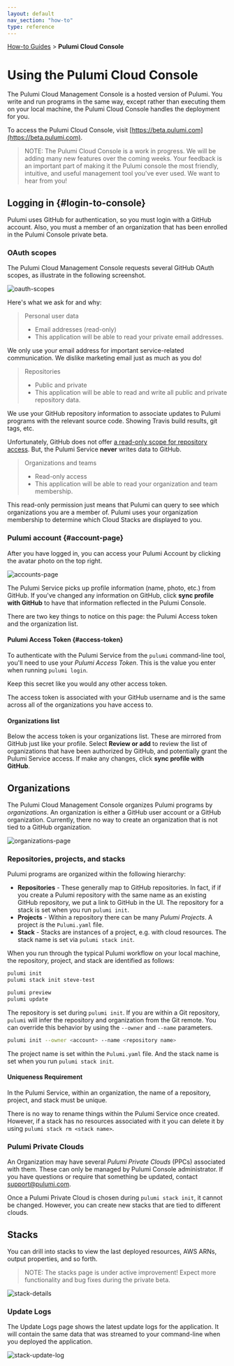 ```yaml
---
layout: default 
nav_section: "how-to"
type: reference
---
```


<p><a href="/how-to">How-to Guides</a> &gt; <b>Pulumi Cloud Console</b></p>

# Using the Pulumi Cloud Console

<!-- 

So far in the quickstart we have been running Pulumi programs on your local machine. While the
Pulumi tool handled creating cloud resources based on the programs you wrote, all of the
information is still on your hard drive.

This means it is difficult to collaborate with other developers, and even worse means you are one
harddrive failure away from a very bad day. -->

The Pulumi Cloud Management Console is a hosted version of Pulumi. You write and run programs in
the same way, except rather than executing them on your local machine, the Pulumi Cloud Console
handles the deployment for you.

To access the Pulumi Cloud Console, visit [https://beta.pulumi.com](https://beta.pulumi.com).

> NOTE: The Pulumi Cloud Console is a work in progress. We will be adding many new features over
> the coming weeks. Your feedback is an important part of making it the Pulumi console the
> most friendly, intuitive, and useful management tool you've ever used. We want to hear from you!

## Logging in {#login-to-console}

Pulumi uses GitHub for authentication, so you must login with a GitHub account. Also, you must a member of an organization that has been enrolled in the Pulumi Console private beta.

### OAuth scopes

The Pulumi Cloud Management Console requests several GitHub OAuth scopes, as illustrate in the following screenshot. 

![oauth-scopes](/images/docs-console/02-oauth.png)

Here's what we ask for and why:

> Personal user data
> - Email addresses (read-only)
> - This application will be able to read your private email addresses.

We only use your email address for important service-related communication. We dislike marketing email just as much as you do!

> Repositories
> - Public and private
> - This application will be able to read and write all public and private repository data.

We use your GitHub repository information to associate updates to Pulumi programs with the relevant
source code. Showing Travis build results, git tags, etc.

Unfortunately, GitHub does not offer [a read-only scope for repository access](https://developer.github.com/apps/building-integrations/setting-up-and-registering-oauth-apps/about-scopes-for-oauth-apps/). But, the Pulumi Service **never** writes data to GitHub.

> Organizations and teams
> - Read-only access
> - This application will be able to read your organization and team membership.

This read-only permission just means that Pulumi can query to see which organizations you are a member of. Pulumi uses your organization membership to determine which Cloud Stacks are displayed to you. 

### Pulumi account {#account-page}

After you have logged in, you can access your Pulumi Account by clicking the avatar photo on the
top right.

![accounts-page](/images/docs-console/03-account-page.png)

The Pulumi Service picks up profile information (name, photo, etc.) from GitHub. If you've changed any information on GitHub, click **sync profile with GitHub** to have that information reflected in the Pulumi Console.

There are two key things to notice on this page: the Pulumi Access token and the organization list.

#### Pulumi Access Token {#access-token}

To authenticate with the Pulumi Service from the `pulumi` command-line tool, you'll need to use
your _Pulumi Access Token_. This is the value you enter when running `pulumi login`.

Keep this secret like you would any other access token.

The access token is associated with your GitHub username and is the same across all of the organizations you have access to.

#### Organizations list

Below the access token is your organizations list. These are mirrored from GitHub just like your
profile. Select **Review or add** to review the list of organizations that have been
authorized by GitHub, and potentially grant the Pulumi Service access. If make any changes, click **sync profile with GitHub**.

## Organizations

The Pulumi Cloud Management Console organizes Pulumi programs by *organizations*. An organization is either a GitHub user account or a GitHub organization. Currently, there no way to create an organization that is not tied to a GitHub organization.

![organizations-page](/images/docs-console/04-orgs-list.png)

### Repositories, projects, and stacks

Pulumi programs are organized within the following hierarchy:

* **Repositories** - These generally map to GitHub repositories. In fact, if
  if you create a Pulumi repository with the same name as an existing GitHub
  repository, we put a link to GitHub in the UI. The repository for a stack
  is set when you run `pulumi init`.
* **Projects** - Within a repository there can be many _Pulumi Projects_.
  A project _is_ the `Pulumi.yaml` file.
* **Stack** - Stacks are instances of a project, e.g. with cloud resources.
  The stack name is set via `pulumi stack init`.

When you run through the typical Pulumi workflow on your local machine, the
repository, project, and stack are identified as follows:

```bash
pulumi init
pulumi stack init steve-test

pulumi preview
pulumi update
```

The repository is set during `pulumi init`. If you are within a Git repository,
`pulumi` will infer the repository and organization from the Git remote. You
can override this behavior by using the `--owner` and `--name` parameters.

```bash
pulumi init --owner <account> --name <repository name>
```

The project name is set within the `Pulumi.yaml` file. And the stack name is set when you run
`pulumi stack init`.

#### Uniqueness Requirement

In the Pulumi Service, within an organization, the name of a repository, project, and stack must be
unique.

There is no way to rename things within the Pulumi Service once created. However, if a stack has no
resources associated with it you can delete it by using `pulumi stack rm <stack name>`.

### Pulumi Private Clouds

An Organization may have several _Pulumi Private Clouds_ (PPCs) associated with them. These can only be managed by Pulumi Console administrator. If you have questions or require that something be updated, contact [support@pulumi.com](mailto:support@pulumi.com).

Once a Pulumi Private Cloud is chosen during `pulumi stack init`, it cannot be changed. However, you can create new stacks that are tied to different clouds.

## Stacks

You can drill into stacks to view the last deployed resources, AWS ARNs, output properties, and so forth.

> NOTE: The stacks page is under active improvement! Expect more functionality and bug fixes during the private beta.

![stack-details](/images/docs-console/06-stack-details.png)

### Update Logs

The Update Logs page shows the latest update logs for the application. It will contain the same
data that was streamed to your command-line when you deployed the application.

![stack-update-log](/images/docs-console/07-stack-update-log.png)